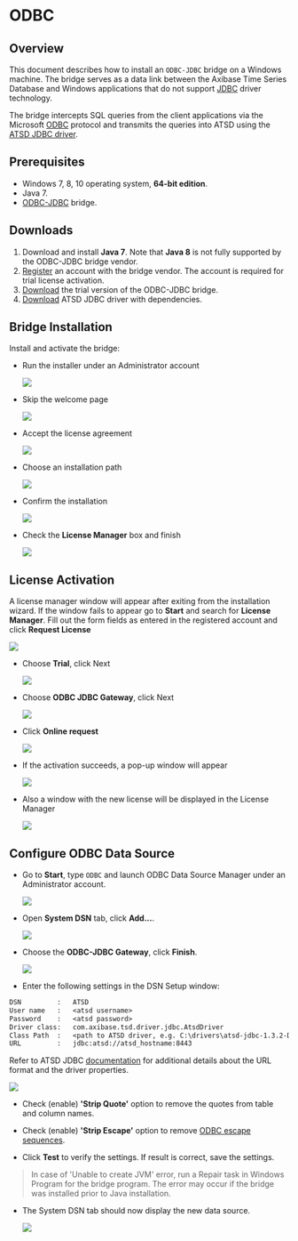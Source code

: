 # ODBC

## Overview

This document describes how to install an `ODBC-JDBC` bridge on a Windows machine. The bridge serves as a data link between the Axibase Time Series Database and Windows applications that do not support [JDBC](https://docs.oracle.com/javase/tutorial/jdbc/overview/) driver technology.

The bridge intercepts SQL queries from the client applications via the Microsoft [ODBC](https://docs.microsoft.com/en-us/sql/odbc/microsoft-open-database-connectivity-odbc) protocol and transmits the queries into ATSD using the [ATSD JDBC driver](https://github.com/axibase/atsd-jdbc).

## Prerequisites

* Windows 7, 8, 10 operating system, **64-bit edition**.
* Java 7.
* [ODBC-JDBC](https://www.easysoft.com/products/data_access/odbc_jdbc_gateway/#section=tab-1) bridge.

## Downloads

1. Download and install **Java 7**. Note that **Java 8** is not fully supported by the ODBC-JDBC bridge vendor.
2. [Register](https://www.easysoft.com/cgi-bin/account/register.cgi) an account with the bridge vendor. The account is required for trial license activation.
3. [Download](https://www.easysoft.com/products/data_access/odbc_jdbc_gateway/#section=tab-1) the trial version of the ODBC-JDBC bridge.
4. [Download](https://github.com/axibase/atsd-jdbc/releases) ATSD JDBC driver with dependencies.

## Bridge Installation

Install and activate the bridge:

* Run the installer under an Administrator account

  ![](images/easysoft_install_0.PNG)

* Skip the welcome page

  ![](images/easysoft_install_1.PNG)

* Accept the license agreement

  ![](images/easysoft_install_2.PNG)

* Choose an installation path

  ![](images/easysoft_install_3.PNG)

* Confirm the installation

  ![](images/easysoft_install_4.PNG)

* Check the **License Manager** box and finish

  ![](images/easysoft_install_5.PNG)

## License Activation

A license manager window will appear after exiting from the installation wizard. If the window fails to appear go to **Start** and search for **License Manager**. Fill out the form fields as entered in the registered account and click **Request License**

  ![](images/easysoft_activate_1.PNG)

* Choose **Trial**, click Next

  ![](images/easysoft_activate_2.PNG)

* Choose **ODBC JDBC Gateway**, click Next

  ![](images/easysoft_activate_3.PNG)

* Click **Online request**

  ![](images/easysoft_activate_4.PNG)

* If the activation succeeds, a pop-up window will appear

  ![](images/easysoft_activate_5.PNG)

* Also a window with the new license will be displayed in the License Manager

  ![](images/easysoft_activate_6.PNG)

## Configure ODBC Data Source

* Go to **Start**, type `ODBC` and launch ODBC Data Source Manager under an Administrator account.

  ![](images/ODBC_1.PNG)

* Open **System DSN** tab, click **Add...**.

  ![](images/ODBC_2.PNG)

* Choose the **ODBC-JDBC Gateway**, click **Finish**.

  ![](images/ODBC_3.PNG)

* Enter the following settings in the DSN Setup window:

```txt
DSN         :   ATSD
User name   :   <atsd username>
Password    :   <atsd password>
Driver class:   com.axibase.tsd.driver.jdbc.AtsdDriver
Class Path  :   <path to ATSD driver, e.g. C:\drivers\atsd-jdbc-1.3.2-DEPS.jar>
URL         :   jdbc:atsd://atsd_hostname:8443
```

Refer to ATSD JDBC [documentation](https://github.com/axibase/atsd-jdbc#jdbc-connection-properties-supported-by-driver)  for additional details about the URL format and the driver properties.

 ![](images/ODBC_conf.png)

* Check (enable) **'Strip Quote'** option to remove the quotes from table and column names.

* Check (enable) **'Strip Escape'** option to remove [ODBC escape sequences](https://docs.microsoft.com/en-us/sql/odbc/reference/appendixes/odbc-escape-sequences).

* Click **Test** to verify the settings. If result is correct, save the settings.

> In case of 'Unable to create JVM' error, run a Repair task in Windows Program for the bridge program. The error may occur if the bridge was installed prior to Java installation.

* The System DSN tab should now display the new data source.

  ![](images/ODBC_5.PNG)
